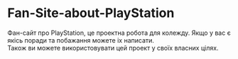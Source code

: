 # Fan-Site-about-PlayStation
Фан-сайт про PlayStation, це проектна робота для колежду. Якщо у вас є якісь поради та побажання можете іх написати.  
Також ви можете використовувати цей проект у своїх власних цілях.
